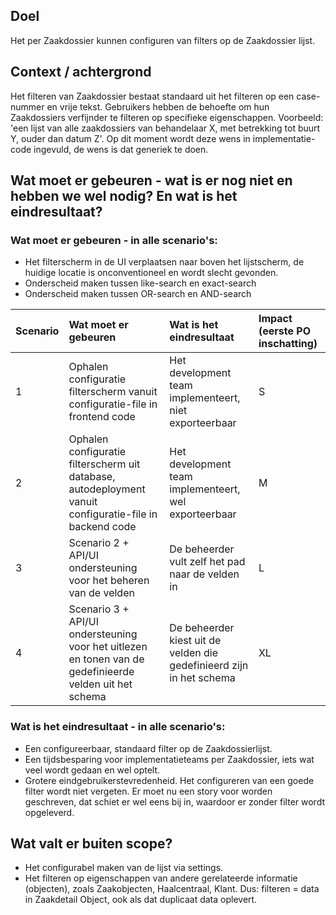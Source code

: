 ## Doel

Het per Zaakdossier kunnen configuren van filters op de Zaakdossier lijst. 

## Context / achtergrond

Het filteren van Zaakdossier bestaat standaard uit het filteren op een case-nummer en vrije tekst. Gebruikers hebben de behoefte om hun Zaakdossiers verfijnder te filteren op specifieke eigenschappen. Voorbeeld: 'een lijst van alle zaakdossiers van behandelaar X, met betrekking tot buurt Y, ouder dan datum Z'. Op dit moment wordt deze wens in implementatie-code ingevuld, de wens is dat generiek te doen. 

## Wat moet er gebeuren - wat is er nog niet en hebben we wel nodig? En wat is het eindresultaat?

### Wat moet er gebeuren - in alle scenario's:
- Het filterscherm in de UI verplaatsen naar boven het lijstscherm, de huidige locatie is onconventioneel en wordt slecht gevonden. 
- Onderscheid maken tussen like-search en exact-search
- Onderscheid maken tussen OR-search en AND-search

| Scenario      | Wat moet er gebeuren | Wat is het eindresultaat | Impact (eerste PO inschatting) |
| :--           | :-----------         | :----------- | :-- |
| 1             | Ophalen configuratie filterscherm vanuit configuratie-file in frontend code | Het development team implementeert, niet exporteerbaar | S |
| 2             | Ophalen configuratie filterscherm uit database, autodeployment vanuit configuratie-file in backend code | Het development team implementeert, wel exporteerbaar | M |
| 3             | Scenario 2 + API/UI ondersteuning voor het beheren van de velden | De beheerder vult zelf het pad naar de velden in | L |
| 4             | Scenario 3 + API/UI ondersteuning voor het uitlezen en tonen van de gedefinieerde velden uit het schema | De beheerder kiest uit de velden die gedefinieerd zijn in het schema | XL |

### Wat is het eindresultaat - in alle scenario's:
- Een configureerbaar, standaard filter op de Zaakdossierlijst. 
- Een tijdsbesparing voor implementatieteams per Zaakdossier, iets wat veel wordt gedaan en wel optelt. 
- Grotere eindgebruikerstevredenheid. Het configureren van een goede filter wordt niet vergeten. Er moet nu een story voor worden geschreven, dat schiet er wel eens bij in, waardoor er zonder filter wordt opgeleverd. 

## Wat valt er buiten scope?

- Het configurabel maken van de lijst via settings.
- Het filteren op eigenschappen van andere gerelateerde informatie (objecten), zoals Zaakobjecten, Haalcentraal, Klant. Dus: filteren = data in Zaakdetail Object, ook als dat duplicaat data oplevert. 
